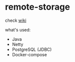 # remote-storage
check [wiki](https://github.com/dudusaw/remote-storage/wiki)

what's used:
* Java
* Netty
* PostgreSQL (JDBC)
* Docker-compose
